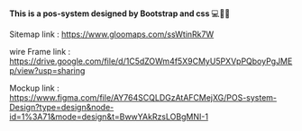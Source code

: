 <b>This is a pos-system designed by Bootstrap and css </b> 💻️👩‍💻️

Sitemap link :
https://www.gloomaps.com/ssWtinRk7W


wire Frame link :
https://drive.google.com/file/d/1C5dZOWm4f5X9CMyU5PXVpPQboyPgJMEp/view?usp=sharing


Mockup link :
https://www.figma.com/file/AY764SCQLDGzAtAFCMejXG/POS-system-Design?type=design&node-id=1%3A71&mode=design&t=BwwYAkRzsLOBgMNI-1
